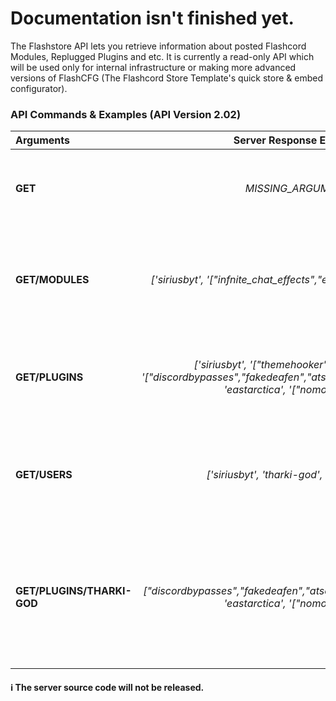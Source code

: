 # Documentation isn't finished yet.
The Flashstore API lets you retrieve information about posted Flashcord Modules, Replugged Plugins and etc. It is currently a read-only API which will be used only for internal infrastructure or making more advanced versions of FlashCFG (The Flashcord Store Template's quick store & embed configurator).

### API Commands & Examples (API Version 2.02)
| Arguments | Server Response Example | Explanation |
|:---|:---:|----:|
**GET** | *MISSING_ARGUMENT* | What are you trying to GET? Give me some more indications! |
**GET/MODULES** | *['siriusbyt', '["infnite_chat_effects","extended_chat_effects"]']* | Get every single Flashcord Module posted on the Flashcord Store |
**GET/PLUGINS** | *['siriusbyt', '["themehooker"]', 'tharki-god', '["discordbypasses","fakedeafen","atsomeone","alwaystyping"]', 'eastarctica', '["nomoreforg"]']* | Get every single Plugins posted on the Flashcord Store. |
**GET/USERS** | *['siriusbyt', 'tharki-god', 'eastarctica']* | Get every single Users who posted on the Flashcord Store something. |
**GET/PLUGINS/THARKI-GOD** | *["discordbypasses","fakedeafen","atsomeone","alwaystyping"]', 'eastarctica', '["nomoreforg"]']* | Get every single Plugins posted on the Flashcord Store from an user (here: THARKI-GOD). |

#### ℹ️ The server source code will **not** be released.
